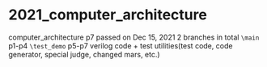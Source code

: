 # 2021_computer_architecture
computer_architecture
p7 passed on Dec 15, 2021
2 branches in total
```\main``` p1-p4
```\test_demo``` p5-p7 verilog code + test utilities(test code, code generator, special judge, changed mars, etc.)
